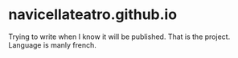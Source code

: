 # navicellateatro.github.io
Trying to write when I know it will be published. That is the project. Language is manly french.
